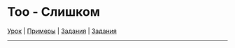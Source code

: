 # Too - Слишком

[Урок](https://youtu.be/NwcLaeOj1-c) | [Примеры](https://youtu.be/fzxbcAjggV4) | [Задания](https://ok-tests.ru/unit-92-red/) | [Задания](https://okaudio.ru/grammar91-1/)

---
